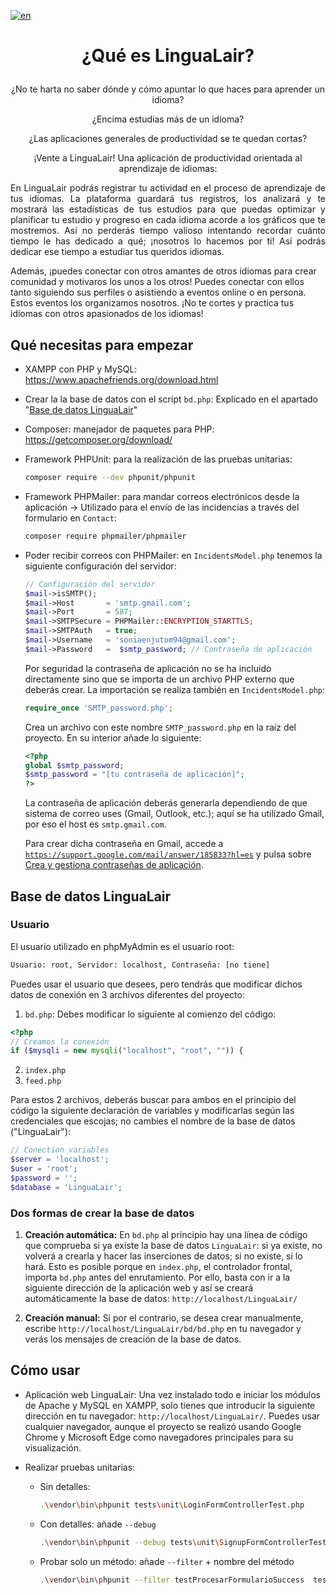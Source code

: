 [![en](https://img.shields.io/badge/lang-en-red.svg)](https://github.com/Sonia-E/LinguaLair/blob/main/README.md)

# <p style='text-align: center;'>¿Qué es LinguaLair?</p>

<p style='text-align: center;'>¿No te harta no saber dónde y cómo apuntar lo que haces para aprender un idioma?</p>
<p style='text-align: center;'>¿Encima estudias más de un idioma?</p>

<p style='text-align: center;'>¿Las aplicaciones generales de productividad se te quedan cortas?</p>

<p style='text-align: center;'>¡Vente a LinguaLair! Una aplicación de productividad orientada al aprendizaje de idiomas:</p>

<p style='text-align: justify;'>En LinguaLair podrás registrar tu actividad en el proceso de aprendizaje de tus idiomas. La plataforma guardará tus registros, los analizará y te mostrará las estadísticas de tus estudios para que puedas optimizar y planificar tu estudio y progreso en cada idioma acorde a los gráficos que te mostremos. Así no perderás tiempo valioso intentando recordar cuánto tiempo le has dedicado a qué; ¡nosotros lo hacemos por ti! Así podrás dedicar ese tiempo a estudiar tus queridos idiomas.

Además, ¡puedes conectar con otros amantes de otros idiomas para crear comunidad y motivaros los unos a los otros! Puedes conectar con ellos tanto siguiendo sus perfiles o asistiendo a eventos online o en persona. Estos eventos los organizamos nosotros. ¡No te cortes y practica tus idiomas con otros apasionados de los idiomas!</p>

## Qué necesitas para empezar

- XAMPP con PHP y MySQL: https://www.apachefriends.org/download.html
- Crear la la base de datos con el script <code>bd.php</code>: Explicado en el apartado "[Base de datos LinguaLair](#base-de-datos)"
- Composer: manejador de paquetes para PHP: https://getcomposer.org/download/
- Framework PHPUnit: para la realización de las pruebas unitarias:

    ```bash
    composer require --dev phpunit/phpunit
    ```

- Framework PHPMailer: para mandar correos electrónicos desde la aplicación -> Utilizado para el envío de las incidencias a través del formulario en <code>Contact</code>:

    ```bash
    composer require phpmailer/phpmailer
    ```
- Poder recibir correos con PHPMailer: en <code>IncidentsModel.php</code> tenemos la siguiente configuración del servidor:

    ```php
    // Configuración del servidor
    $mail->isSMTP();
    $mail->Host       = 'smtp.gmail.com';
    $mail->Port       = 587;
    $mail->SMTPSecure = PHPMailer::ENCRYPTION_STARTTLS;
    $mail->SMTPAuth   = true;
    $mail->Username   = 'soniaenjutom94@gmail.com';
    $mail->Password   =  $smtp_password; // Contraseña de aplicación
    ```
    Por seguridad la contraseña de aplicación no se ha incluido directamente sino que se importa de un archivo PHP externo que deberás crear. La importación se realiza también en <code>IncidentsModel.php</code>:

    ```php
    require_once 'SMTP_password.php';
    ```
    Crea un archivo con este nombre <code>SMTP_password.php</code> en la raíz del proyecto. En su interior añade lo siguiente:

    ```php
    <?php
    global $smtp_password;
    $smtp_password = "[tu contraseña de aplicación]";
    ?>
    ```
    La contraseña de aplicación deberás generarla dependiendo de que sistema de correo uses (Gmail, Outlook, etc.); aquí se ha utilizado Gmail, por eso el host es <code>smtp.gmail.com</code>.

    Para crear dicha contraseña en Gmail, accede a <code>https://support.google.com/mail/answer/185833?hl=es</code> y pulsa sobre [Crea y gestiona contraseñas de aplicación](https://myaccount.google.com/apppasswords).

## Base de datos LinguaLair

### Usuario

El usuario utilizado en phpMyAdmin es el usuario root:

```bash
Usuario: root, Servidor: localhost, Contraseña: [no tiene]
```
Puedes usar el usuario que desees, pero tendrás que modificar dichos datos de conexión en 3 archivos diferentes del proyecto:

1. <code>bd.php</code>: Debes modificar lo siguiente al comienzo del código:
```php
<?php
// Creamos la conexión
if ($mysqli = new mysqli("localhost", "root", "")) {
```
2. <code>index.php</code>
3. <code>feed.php</code>

Para estos 2 archivos, deberás buscar para ambos en el principio del código la siguiente declaración de variables y modificarlas según las credenciales que escojas; no cambies el nombre de la base de datos ("LinguaLair"):

```php
// Conection variables
$server = 'localhost';
$user = 'root';
$password = '';
$database = 'LinguaLair';
```

### Dos formas de crear la base de datos

1. <strong>Creación automática:</strong> En <code>bd.php</code> al principio hay una línea de código que comprueba si ya existe la base de datos <code>LinguaLair</code>: si ya existe, no volverá a crearla y hacer las inserciones de datos; si no existe, sí lo hará. Esto es posible porque en <code>index.php</code>, el controlador frontal, importa <code>bd.php</code> antes del enrutamiento. Por ello, basta con ir a la siguiente dirección de la aplicación web y así se creará automáticamente la base de datos: <code>http://localhost/LinguaLair/</code>

2. <strong>Creación manual:</strong> Si por el contrario, se desea crear manualmente, escribe <code>http://localhost/LinguaLair/bd/bd.php</code> en tu navegador y verás los mensajes de creación de la base de datos.


## Cómo usar

- Aplicación web LinguaLair: Una vez instalado todo e iniciar los módulos de Apache y MySQL en XAMPP, solo tienes que introducir la siguiente dirección en tu navegador: <code>http://localhost/LinguaLair/</code>. Puedes usar cualquier navegador, aunque el proyecto se realizó usando Google Chrome y Microsoft Edge como navegadores principales para su visualización.

- Realizar pruebas unitarias:
    - Sin detalles:

        ```bash
        .\vendor\bin\phpunit tests\unit\LoginFormControllerTest.php  
        ```
    - Con detalles: añade <code>--debug</code>

        ```bash
        .\vendor\bin\phpunit --debug tests\unit\SignupFormControllerTest.php  
        ```
    - Probar solo un método: añade <code>--filter</code> + nombre del método

        ```bash
        .\vendor\bin\phpunit --filter testProcesarFormularioSuccess  tests\unit\SignupFormControllerTest.php 
        ```